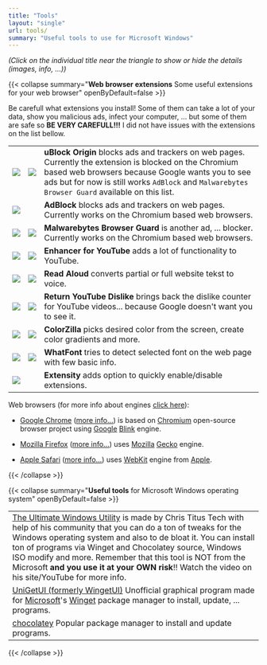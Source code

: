 ```yaml
---
title: "Tools"
layout: "single"
url: tools/
summary: "Useful tools to use for Microsoft Windows"
---
```


*(Click on the individual title near the triangle to show or hide the details (images, info, ...))*

{{< collapse summary="**Web browser extensions** Some useful extensions for your web browser" openByDefault=false >}}

   Be carefull what extensions you install! Some of them can take a lot of your data, show you malicious ads, infect your computer, ... but some of them are safe so **BE VERY CAREFULL!!!** I did not have issues with the extensions on the list bellow. 

   ||||
   | -------- | ------- | ------- |
   | [![](/images/Google-Chrome/GChrome_logo_40px.png)](https://chromewebstore.google.com/detail/ublock-origin/cjpalhdlnbpafiamejdnhcphjbkeiagm "Click/tap to open extension page!") | [![](/images/Mozilla-Firefox/mfirefox_logo_39x40px.png)](https://addons.mozilla.org/firefox/addon/ublock-origin/ "Click/tap to open add-on page!") | **uBlock Origin** blocks ads and trackers on web pages. Currently the extension is blocked on the Chromium based web browsers because Google wants you to see ads but for now is still works `AdBlock` and `Malwarebytes Browser Guard` available on this list. |
   | [![](/images/Google-Chrome/GChrome_logo_40px.png)](https://chromewebstore.google.com/detail/adblock-%E2%80%94-block-ads-acros/gighmmpiobklfepjocnamgkkbiglidom "Click/tap to open extension page!") | &nbsp; | **AdBlock** blocks ads and trackers on web pages. Currently works on the Chromium based web browsers. |
   | [![](/images/Google-Chrome/GChrome_logo_40px.png)](https://chromewebstore.google.com/detail/malwarebytes-browser-guar/ihcjicgdanjaechkgeegckofjjedodee "Click/tap to open extension page!") | [![](/images/Mozilla-Firefox/mfirefox_logo_39x40px.png)](https://addons.mozilla.org/firefox/addon/malwarebytes/ "Click/tap to open add-on page!") | **Malwarebytes Browser Guard** is another ad, ... blocker. Currently works on the Chromium based web browsers. |
   | [![](/images/Google-Chrome/GChrome_logo_40px.png)](https://chromewebstore.google.com/detail/enhancer-for-youtube/ponfpcnoihfmfllpaingbgckeeldkhle "Click/tap to open extension page!") | [![](/images/Mozilla-Firefox/mfirefox_logo_39x40px.png)](https://addons.mozilla.org/firefox/addon/enhancer-for-youtube/ "Click/tap to open add-on page!") | **Enhancer for YouTube** adds a lot of functionality to YouTube. |
   | [![](/images/Google-Chrome/GChrome_logo_40px.png)](https://chromewebstore.google.com/detail/read-aloud-a-text-to-spee/hdhinadidafjejdhmfkjgnolgimiaplp "Click/tap to open extension page!") | [![](/images/Mozilla-Firefox/mfirefox_logo_39x40px.png)](https://addons.mozilla.org/firefox/addon/read-aloud/ "Click/tap to open add-on page!") | **Read Aloud** converts partial or full website tekst to voice. |
   | [![](/images/Google-Chrome/GChrome_logo_40px.png)](https://chromewebstore.google.com/detail/return-youtube-dislike/gebbhagfogifgggkldgodflihgfeippi "Click/tap to open extension page!") | [![](/images/Mozilla-Firefox/mfirefox_logo_39x40px.png)](https://addons.mozilla.org/firefox/addon/return-youtube-dislikes/ "Click/tap to open add-on page!") | **Return YouTube Dislike** brings back the dislike counter for YouTube videos... because Google doesn't want you to see it. |
   | [![](/images/Google-Chrome/GChrome_logo_40px.png)](https://chromewebstore.google.com/detail/colorzilla/bhlhnicpbhignbdhedgjhgdocnmhomnp "Click/tap to open extension page!") | [![](/images/Mozilla-Firefox/mfirefox_logo_39x40px.png)](https://addons.mozilla.org/firefox/addon/colorzilla/ "Click/tap to open add-on page!") | **ColorZilla** picks desired color from the screen, create color gradients and more. |
   | [![](/images/Google-Chrome/GChrome_logo_40px.png)](https://chromewebstore.google.com/detail/whatfont-what-html-font/iceonohalfbfcldenclcjafcpboiplfo "Click/tap to open extension page!") | [![](/images/Mozilla-Firefox/mfirefox_logo_39x40px.png)](https://addons.mozilla.org/firefox/addon/zjm-whatfont "Click/tap to open add-on page!") | **WhatFont** tries to detect selected font on the web page with few basic info. |
   | [![](/images/Google-Chrome/GChrome_logo_40px.png)](https://chromewebstore.google.com/detail/extensity/jjmflmamggggndanpgfnpelongoepncg "Click/tap to open extension page!") | &nbsp; | **Extensity** adds option to quickly enable/disable extensions. |
   
   Web browsers (for more info about engines [click here](https://en.wikipedia.org/wiki/Comparison_of_browser_engines "Click/tap to visit the Wikipedia page!")): 
   
   - [Google Chrome](https://www.google.com/chrome/ "Click/tap to visit the web page!") ([more info...](https://en.wikipedia.org/wiki/Google_Chrome "Click/tap to visit the Wikipedia web page!")) is based on [Chromium](https://en.wikipedia.org/wiki/Chromium_(web_browser) "Click/tap to visit the Wikipedia web page!") open-source browser project using [Google](https://www.google.com/ "Click/tap to visit the web page!") [Blink](https://en.wikipedia.org/wiki/Blink_(browser_engine) "Click/tap to visit the Wikipedia web page!") engine.
   
   - [Mozilla Firefox](https://www.mozilla.org/firefox/ "Click/tap to visit web page!") ([more info...](https://en.wikipedia.org/wiki/Firefox "Click/tap to visit the Wikipedia web page!")) uses [Mozilla](https://www.mozilla.org/ "Click/tap to visit the web page!") [Gecko](https://en.wikipedia.org/wiki/Gecko_(software) "Click/tap to visit the Wikipedia web page!") engine.
   
   - [Apple Safari](https://www.apple.com/safari/ "Click/tap to visit the web page!") ([more info...](https://en.wikipedia.org/wiki/Safari_(web_browser) "Click/tap to visit the Wikipedia web page!")) uses [WebKit](https://en.wikipedia.org/wiki/WebKit "Click/tap to visit the Wikipedia web page!") engine from [Apple](https://www.apple.com/ "Click/tap to visit the web page!").

{{< /collapse >}}

{{< collapse summary="**Useful tools** for Microsoft Windows operating system" openByDefault=false >}}

   ||
   | -------- |
   | [The Ultimate Windows Utility](https://christitus.com/windows-tool/ "Click/tap to open the site!") is made by Chris Titus Tech with help of his community that you can do a ton of tweaks for the Windows operating system and also to de bloat it. You can install ton of programs via Winget and Chocolatey source, Windows ISO modify and more. Remember that this tool is NOT from the Microsoft **and you use it at your OWN risk**!! Watch the video on his site/YouTube for more info. |
   | [UniGetUI (formerly WingetUI)](https://www.marticliment.com/unigetui/ "Click/tap to open the site!") Unofficial graphical program made for [Microsoft](https://www.microsoft.com/ "Click/tap to open the site!")'s [Winget](https://learn.microsoft.com/en-us/windows/package-manager/winget/ "Click/tap to open the site!") package manager to install, update, ... programs. |
   | [chocolatey](https://chocolatey.org/ "Click/tap to open the site!") Popular package manager to install and update programs. |

{{< /collapse >}}

<!-- []( "Click/tap to open the site!") -->